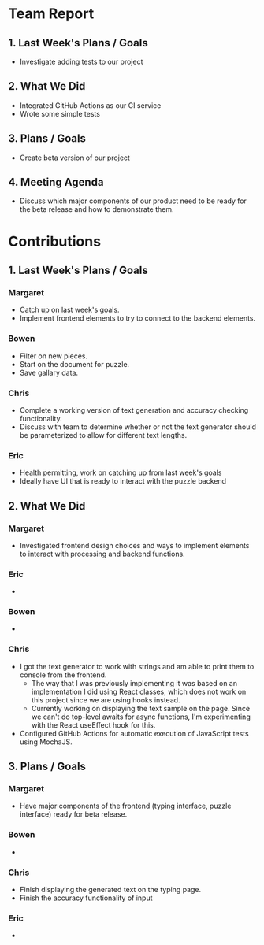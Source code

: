 # Team Report
## 1. Last Week's Plans / Goals
- Investigate adding tests to our project
## 2. What We Did  
- Integrated GitHub Actions as our CI service
- Wrote some simple tests
## 3. Plans / Goals
- Create beta version of our project
## 4. Meeting Agenda
- Discuss which major components of our product need to be ready for the beta release and how to demonstrate them.
# Contributions  
## 1. Last Week's Plans / Goals
### Margaret
- Catch up on last week's goals.
- Implement frontend elements to try to connect to the backend elements.
### Bowen
- Filter on new pieces.
- Start on the document for puzzle.
- Save gallary data.
### Chris
- Complete a working version of text generation and accuracy checking functionality.
- Discuss with team to determine whether or not the text generator should be parameterized to allow for different text lengths.
### Eric  
- Health permitting, work on catching up from last week's goals
- Ideally have UI that is ready to interact with the puzzle backend

## 2. What We Did  
### Margaret
- Investigated frontend design choices and ways to implement elements to interact with processing and backend functions.
### Eric  
-
### Bowen
-
### Chris
- I got the text generator to work with strings and am able to print them to console from the frontend.
    - The way that I was previously implementing it was based on an implementation I did using React classes, which does not work on this project since we are using hooks instead.
    - Currently working on displaying the text sample on the page. Since we can't do top-level awaits for async functions, I'm experimenting with the React useEffect hook for this.
- Configured GitHub Actions for automatic execution of JavaScript tests using MochaJS.

## 3. Plans / Goals  
### Margaret
- Have major components of the frontend (typing interface, puzzle interface) ready for beta release. 
### Bowen
-
### Chris
- Finish displaying the generated text on the typing page.
- Finish the accuracy functionality of input
### Eric  
-
